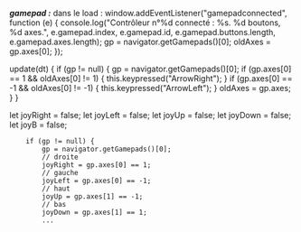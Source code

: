 ***gamepad :***
dans le load :
window.addEventListener("gamepadconnected", function (e) {
            console.log("Contrôleur n°%d connecté : %s. %d boutons, %d axes.",
                e.gamepad.index, e.gamepad.id,
                e.gamepad.buttons.length, e.gamepad.axes.length);
            gp = navigator.getGamepads()[0];
            oldAxes = gp.axes[0];
        });


update(dt) {
    if (gp != null) {
        gp = navigator.getGamepads()[0];
        if (gp.axes[0] == 1 && oldAxes[0] != 1) {
            this.keypressed("ArrowRight");
        }
        if (gp.axes[0] == -1 && oldAxes[0] != -1) {
            this.keypressed("ArrowLeft");
        }
        oldAxes = gp.axes;
    }
}


  let joyRight = false;
        let joyLeft = false;
        let joyUp = false;
        let joyDown = false;
        let joyB = false;

        if (gp != null) {
            gp = navigator.getGamepads()[0];
            // droite
            joyRight = gp.axes[0] == 1;
            // gauche
            joyLeft = gp.axes[0] == -1;
            // haut
            joyUp = gp.axes[1] == -1;
            // bas
            joyDown = gp.axes[1] == 1;
            ...